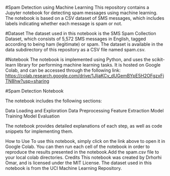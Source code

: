 #Spam Detection using Machine Learning
This repository contains a Jupyter notebook for detecting spam messages using machine learning. The notebook is based on a CSV dataset of SMS messages, which includes labels indicating whether each message is spam or not.

#Dataset
The dataset used in this notebook is the SMS Spam Collection Dataset, which consists of 5,572 SMS messages in English, tagged according to being ham (legitimate) or spam. The dataset is available in the data subdirectory of this repository as a CSV file named spam.csv.

#Notebook
The notebook is implemented using Python, and uses the scikit-learn library for performing machine learning tasks. It is hosted on Google Colab, and can be accessed through the following link: https://colab.research.google.com/drive/1JIjaKCv_dUGemBYpE5H2OFgzxFjTN8hw?usp=sharing

#Spam Detection Notebook

The notebook includes the following sections:

Data Loading and Exploration
Data Preprocessing
Feature Extraction
Model Training
Model Evaluation

The notebook provides detailed explanations of each step, as well as code snippets for implementing them.

How to Use
To use this notebook, simply click on the link above to open it in Google Colab. You can then run each cell of the notebook in order to reproduce the results presented in the notebook.Add the spam.csv file to your local colab directories.
Credits
This notebook was created by Drhorhi Omar, and is licensed under the MIT License. The dataset used in this notebook is from the UCI Machine Learning Repository.
